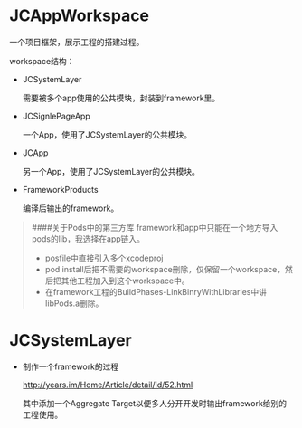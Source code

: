 # JCAppWorkspace
一个项目框架，展示工程的搭建过程。

workspace结构：
- JCSystemLayer

  需要被多个app使用的公共模块，封装到framework里。
  
- JCSignlePageApp

  一个App，使用了JCSystemLayer的公共模块。
  
- JCApp

  另一个App，使用了JCSystemLayer的公共模块。
  
- FrameworkProducts

  编译后输出的framework。
  
  
  
>####关于Pods中的第三方库
>framework和app中只能在一个地方导入pods的lib，我选择在app链入。
>- posfile中直接引入多个xcodeproj
>- pod install后把不需要的workspace删除，仅保留一个workspace，然后把其他工程加入到这个workspace中。
>- 在framework工程的BuildPhases-LinkBinryWithLibraries中讲libPods.a删除。
  
# JCSystemLayer
- 制作一个framework的过程

  http://years.im/Home/Article/detail/id/52.html

  其中添加一个Aggregate Target以便多人分开开发时输出framework给别的工程使用。
  
  








